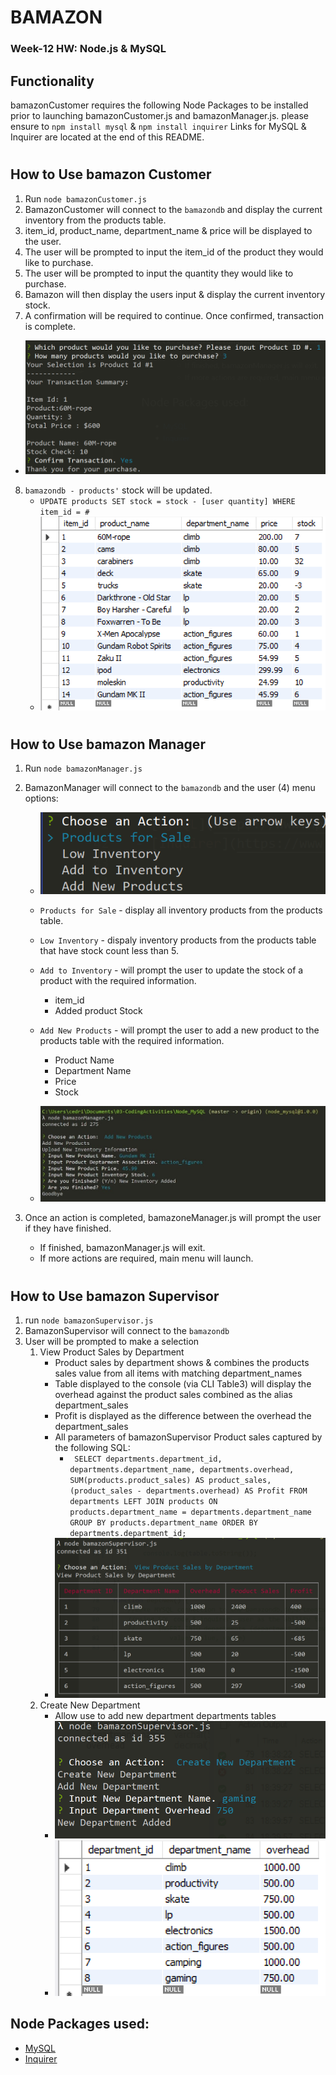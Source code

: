 # BAMAZON
### Week-12 HW: Node.js & MySQL

## Functionality
bamazonCustomer requires the following Node Packages to be installed prior to launching bamazonCustomer.js and bamazonManager.js.
please ensure to `npm install mysql` & `npm install inquirer`
Links for MySQL & Inquirer are located at the end of this README. 

#
## How to Use bamazon Customer
1. Run `node bamazonCustomer.js`
2. BamazonCustomer will connect to the `bamazondb` and display the current inventory from the products table.
3. item_id, product_name, department_name & price will be displayed to the user.
4. The user will be prompted to input the item_id of the product they would like to purchase.
5. The user will be prompted to input the quantity they would like to purchase.
6. Bamazon will then display the users input & display the current inventory stock.
7. A confirmation will be required to continue. Once confirmed, transaction is complete.
  - ![bamazon Customer Transaction](assets\images\bamazonCustomerTrans.PNG)
8. `bamazondb - products'` stock will be updated.  
    - `UPDATE products SET stock = stock - [user quantity] WHERE item_id = #`
    - ![updated sql](assets\images\SQLSnapshot.PNG)

#
## How to Use bamazon Manager
1. Run `node bamazonManager.js`
2. BamazonManager will connect to the `bamazondb` and the user (4) menu options:

    * ![bamazon Manager Menu](assets\images\bamazonManagerMenu.PNG)

    * `Products for Sale` - display all inventory products from the products table.
    * `Low Inventory` - dispaly inventory products from the products table that have stock count less than 5.
    * `Add to Inventory` - will prompt the user to update the stock of a product with the required information.
        - item_id  
        - Added product Stock
    * `Add New Products` - will prompt the user to add a new product to the products table with the required information.
        - Product Name
        - Department Name
        - Price
        - Stock

    * ![bamazon Manager New Inventory](assets\images\bamazonManagerNewInventory.png)
3. Once an action is completed, bamazoneManager.js will prompt the user if they have finished. 
    * If finished, bamazonManager.js will exit.
    * If more actions are required, main menu will launch.

#
## How to Use bamazon Supervisor 
1. run `node bamazonSupervisor.js`
2. BamazonSupervisor will connect to the `bamazondb`
3. User will be prompted to make a selection
    1. View Product Sales by Department
        * Product sales by department shows & combines the products sales value from all items with matching department_names
        * Table displayed to the console (via CLI Table3) will display the overhead against the product sales combined as the alias department_sales
        * Profit is displayed as the difference between the overhead the department_sales
        * All parameters of bamazonSupervisor Product sales captured by the following SQL:
            *  ` SELECT departments.department_id, departments.department_name, departments.overhead, SUM(products.product_sales) AS product_sales, (product_sales - departments.overhead) AS Profit
        FROM departments LEFT JOIN products ON products.department_name = departments.department_name
        GROUP BY products.department_name
        ORDER BY departments.department_id;`
        * ![bamazon Manager New Inventory](assets\images\bamazonSuperProfits.PNG)
    2. Create New Department
        * Allow use to add new department departments tables
        * ![bamazon Supervisor New Department](assets\images\bamazonSuperNewDeptPNG.PNG)
        * ![bamazon Supervisor New Department](assets\images\bamazonSuperNewDeptSQL.PNG)
    

## Node Packages used:
- [MySQL](https://www.npmjs.com/package/mysql)
- [Inquirer](https://www.npmjs.com/package/inquirer)

